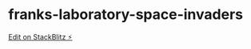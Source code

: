 # franks-laboratory-space-invaders

[Edit on StackBlitz ⚡️](https://stackblitz.com/edit/web-platform-aeqkns)